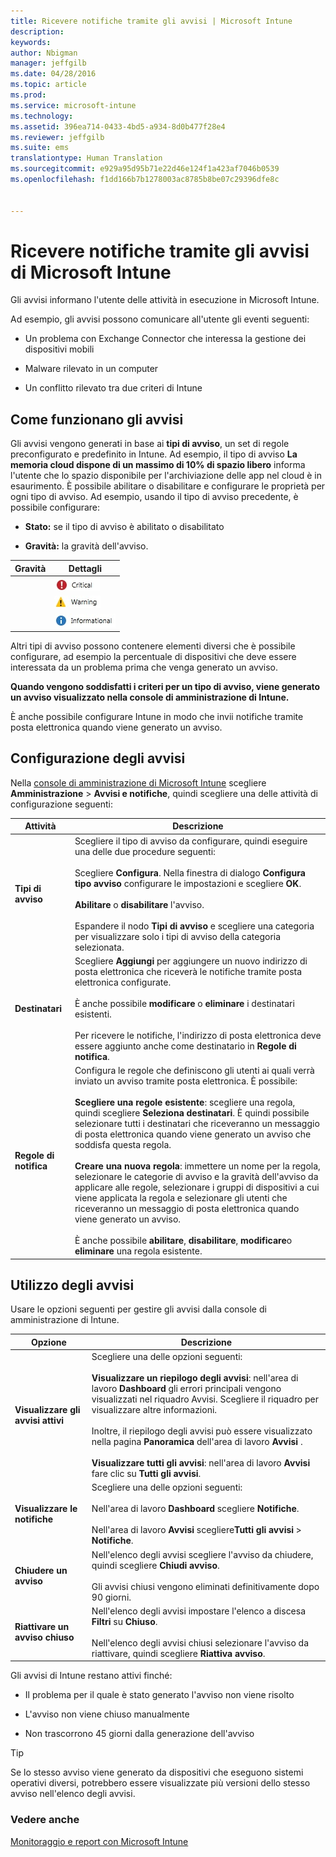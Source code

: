```yaml
---
title: Ricevere notifiche tramite gli avvisi | Microsoft Intune
description: 
keywords: 
author: Nbigman
manager: jeffgilb
ms.date: 04/28/2016
ms.topic: article
ms.prod: 
ms.service: microsoft-intune
ms.technology: 
ms.assetid: 396ea714-0433-4bd5-a934-8d0b477f28e4
ms.reviewer: jeffgilb
ms.suite: ems
translationtype: Human Translation
ms.sourcegitcommit: e929a95d95b71e22d46e124f1a423af7046b0539
ms.openlocfilehash: f1dd166b7b1278003ac8785b8be07c29396dfe8c


---
```


# Ricevere notifiche tramite gli avvisi di Microsoft Intune
Gli avvisi informano l'utente delle attività in esecuzione in Microsoft Intune.

Ad esempio, gli avvisi possono comunicare all'utente gli eventi seguenti:

-   Un problema con Exchange Connector che interessa la gestione dei dispositivi mobili

-   Malware rilevato in un computer

-   Un conflitto rilevato tra due criteri di Intune


## Come funzionano gli avvisi
Gli avvisi vengono generati in base ai **tipi di avviso**, un set di regole preconfigurato e predefinito in Intune. Ad esempio, il tipo di avviso **La memoria cloud dispone di un massimo di 10% di spazio libero** informa l'utente che lo spazio disponibile per l'archiviazione delle app nel cloud è in esaurimento. È possibile abilitare o disabilitare e configurare le proprietà per ogni tipo di avviso. Ad esempio, usando il tipo di avviso precedente, è possibile configurare:

-   **Stato:** se il tipo di avviso è abilitato o disabilitato

-   **Gravità:** la gravità dell'avviso.


|Gravità|Dettagli|
|--------|-------|
    |![Avviso critico](../media/Critical-Alert.jpg)|Segnala un problema serio che richiede un'indagine tempestiva, ad esempio se in un computer viene rilevato un malware.|
    |![Avvertenza](../media/Warning-Alert.jpg)|Segnala un problema non grave, ma che potrebbe diventarlo se non viene risolto, ad esempio aggiornamenti della sicurezza in attesa di installazione.|
    |![Avviso informativo](../media/Informational-Alert.jpg)|Fornisce informazioni non essenziali per il funzionamento, ad esempio la disponibilità di una nuova versione di Exchange Connector.|

Altri tipi di avviso possono contenere elementi diversi che è possibile configurare, ad esempio la percentuale di dispositivi che deve essere interessata da un problema prima che venga generato un avviso.

**Quando vengono soddisfatti i criteri per un tipo di avviso, viene generato un avviso visualizzato nella console di amministrazione di Intune.**

È anche possibile configurare Intune in modo che invii notifiche tramite posta elettronica quando viene generato un avviso.

## Configurazione degli avvisi
Nella [console di amministrazione di Microsoft Intune](https://manage.microsoft.com) scegliere **Amministrazione** &gt; **Avvisi e notifiche**, quindi scegliere una delle attività di configurazione seguenti:

|Attività|Descrizione|
|--------|---------------|
|**Tipi di avviso**|Scegliere il tipo di avviso da configurare, quindi eseguire una delle due procedure seguenti:<br /><br />Scegliere **Configura**. Nella finestra di dialogo **Configura tipo avviso** configurare le impostazioni e scegliere **OK**.<br /><br />**Abilitare** o **disabilitare** l'avviso.<br /><br />Espandere il nodo **Tipi di avviso** e scegliere una categoria per visualizzare solo i tipi di avviso della categoria selezionata.|
|**Destinatari**|Scegliere **Aggiungi** per aggiungere un nuovo indirizzo di posta elettronica che riceverà le notifiche tramite posta elettronica configurate.<br /><br />È anche possibile **modificare** o **eliminare** i destinatari esistenti.<br /><br />Per ricevere le notifiche, l'indirizzo di posta elettronica deve essere aggiunto anche come destinatario in **Regole di notifica**.|
|**Regole di notifica**|Configura le regole che definiscono gli utenti ai quali verrà inviato un avviso tramite posta elettronica. È possibile:<br /><br />**Scegliere una regole esistente**: scegliere una regola, quindi scegliere **Seleziona destinatari**. È quindi possibile selezionare tutti i destinatari che riceveranno un messaggio di posta elettronica quando viene generato un avviso che soddisfa questa regola.<br /><br />**Creare una nuova regola**: immettere un nome per la regola, selezionare le categorie di avviso e la gravità dell'avviso da applicare alle regole, selezionare i gruppi di dispositivi a cui viene applicata la regola e selezionare gli utenti che riceveranno un messaggio di posta elettronica quando viene generato un avviso.<br /><br />È anche possibile **abilitare**, **disabilitare**, **modificare**o **eliminare** una regola esistente.|

## Utilizzo degli avvisi
Usare le opzioni seguenti per gestire gli avvisi dalla console di amministrazione di Intune.

|Opzione|Descrizione|
|----------|---------------|
|**Visualizzare gli avvisi attivi**|Scegliere una delle opzioni seguenti:<br /><br />**Visualizzare un riepilogo degli avvisi**: nell'area di lavoro **Dashboard** gli errori principali vengono visualizzati nel riquadro Avvisi. Scegliere il riquadro per visualizzare altre informazioni.<br /><br />Inoltre, il riepilogo degli avvisi può essere visualizzato nella pagina **Panoramica** dell'area di lavoro **Avvisi** .<br /><br />**Visualizzare tutti gli avvisi**: nell'area di lavoro **Avvisi** fare clic su **Tutti gli avvisi**.|
|**Visualizzare le notifiche**|Scegliere una delle opzioni seguenti:<br /><br />Nell'area di lavoro **Dashboard** scegliere **Notifiche**.<br /><br />Nell'area di lavoro **Avvisi** scegliere**Tutti gli avvisi** &gt; **Notifiche**.|
|**Chiudere un avviso**|Nell'elenco degli avvisi scegliere l'avviso da chiudere, quindi scegliere **Chiudi avviso**.<br /><br />Gli avvisi chiusi vengono eliminati definitivamente dopo 90 giorni.|
|**Riattivare un avviso chiuso**|Nell'elenco degli avvisi impostare l'elenco a discesa **Filtri** su **Chiuso**.<br /><br />Nell'elenco degli avvisi chiusi selezionare l'avviso da riattivare, quindi scegliere **Riattiva avviso**.|
Gli avvisi di Intune restano attivi finché:

-   Il problema per il quale è stato generato l'avviso non viene risolto

-   L'avviso non viene chiuso manualmente

-   Non trascorrono 45 giorni dalla generazione dell'avviso

> [!TIP]
> Se lo stesso avviso viene generato da dispositivi che eseguono sistemi operativi diversi, potrebbero essere visualizzate più versioni dello stesso avviso nell'elenco degli avvisi.

### Vedere anche
[Monitoraggio e report con Microsoft Intune](monitoring-and-reports-with-microsoft-intune.md)



<!--HONumber=Jun16_HO4-->


